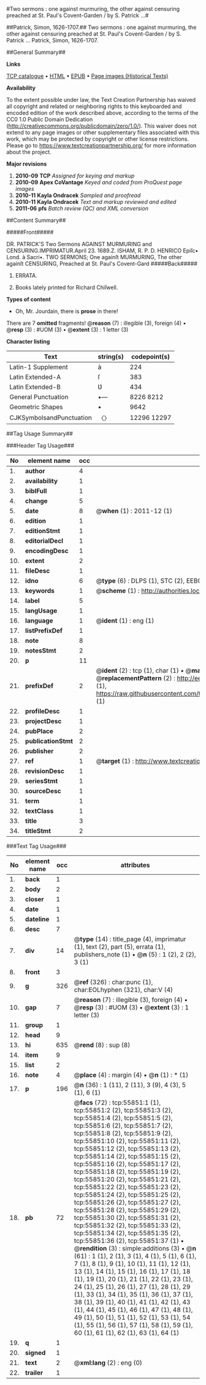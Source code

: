 #Two sermons : one against murmuring, the other against censuring preached at St. Paul's Covent-Garden / by S. Patrick ...#

##Patrick, Simon, 1626-1707.##
Two sermons : one against murmuring, the other against censuring preached at St. Paul's Covent-Garden / by S. Patrick ...
Patrick, Simon, 1626-1707.

##General Summary##

**Links**

[TCP catalogue](http://www.ota.ox.ac.uk/tcp/)  • 
[HTML](http://tei.it.ox.ac.uk/tcp/Texts-HTML/free/A56/A56715.html)  • 
[EPUB](http://tei.it.ox.ac.uk/tcp/Texts-EPUB/free/A56/A56715.epub) • 
[Page images (Historical Texts)](https://historicaltexts.jisc.ac.uk/eebo-12187546e)

**Availability**

To the extent possible under law, the Text Creation Partnership has waived all copyright and related or neighboring rights to this keyboarded and encoded edition of the work described above, according to the terms of the CC0 1.0 Public Domain Dedication (http://creativecommons.org/publicdomain/zero/1.0/). This waiver does not extend to any page images or other supplementary files associated with this work, which may be protected by copyright or other license restrictions. Please go to https://www.textcreationpartnership.org/ for more information about the project.

**Major revisions**

1. __2010-09__ __TCP__ *Assigned for keying and markup*
1. __2010-09__ __Apex CoVantage__ *Keyed and coded from ProQuest page images*
1. __2010-11__ __Kayla Ondracek__ *Sampled and proofread*
1. __2010-11__ __Kayla Ondracek__ *Text and markup reviewed and edited*
1. __2011-06__ __pfs__ *Batch review (QC) and XML conversion*

##Content Summary##

#####Front#####

DR. PATRICK'S Two Sermons AGAINST MURMURING and CENSURING.IMPRIMATUR.April 23. 1689.Z. ISHAM, R. P. D. HENRICO Epiſc▪ Lond. à Sacri•.
TWO SERMONS; One againſt MURMURING, The other againſt CENSURING, Preached at St. Paul's Covent-Gard
#####Back#####

1. ERRATA.

1. Books lately printed for Richard Chiſwell.

**Types of content**

  * Oh, Mr. Jourdain, there is **prose** in there!

There are 7 **omitted** fragments! 
 @__reason__ (7) : illegible (3), foreign (4)  •  @__resp__ (3) : #UOM (3)  •  @__extent__ (3) : 1 letter (3)

**Character listing**


|Text|string(s)|codepoint(s)|
|---|---|---|
|Latin-1 Supplement|à|224|
|Latin Extended-A|ſ|383|
|Latin Extended-B|Ʋ|434|
|General Punctuation|•—|8226 8212|
|Geometric Shapes|▪|9642|
|CJKSymbolsandPunctuation|〈〉|12296 12297|

##Tag Usage Summary##

###Header Tag Usage###

|No|element name|occ|attributes|
|---|---|---|---|
|1.|__author__|4||
|2.|__availability__|1||
|3.|__biblFull__|1||
|4.|__change__|5||
|5.|__date__|8| @__when__ (1) : 2011-12 (1)|
|6.|__edition__|1||
|7.|__editionStmt__|1||
|8.|__editorialDecl__|1||
|9.|__encodingDesc__|1||
|10.|__extent__|2||
|11.|__fileDesc__|1||
|12.|__idno__|6| @__type__ (6) : DLPS (1), STC (2), EEBO-CITATION (1), OCLC (1), VID (1)|
|13.|__keywords__|1| @__scheme__ (1) : http://authorities.loc.gov/ (1)|
|14.|__label__|5||
|15.|__langUsage__|1||
|16.|__language__|1| @__ident__ (1) : eng (1)|
|17.|__listPrefixDef__|1||
|18.|__note__|8||
|19.|__notesStmt__|2||
|20.|__p__|11||
|21.|__prefixDef__|2| @__ident__ (2) : tcp (1), char (1)  •  @__matchPattern__ (2) : ([0-9\-]+):([0-9IVX]+) (1), (.+) (1)  •  @__replacementPattern__ (2) : http://eebo.chadwyck.com/downloadtiff?vid=$1&page=$2 (1), https://raw.githubusercontent.com/textcreationpartnership/Texts/master/tcpchars.xml#$1 (1)|
|22.|__profileDesc__|1||
|23.|__projectDesc__|1||
|24.|__pubPlace__|2||
|25.|__publicationStmt__|2||
|26.|__publisher__|2||
|27.|__ref__|1| @__target__ (1) : http://www.textcreationpartnership.org/docs/. (1)|
|28.|__revisionDesc__|1||
|29.|__seriesStmt__|1||
|30.|__sourceDesc__|1||
|31.|__term__|1||
|32.|__textClass__|1||
|33.|__title__|3||
|34.|__titleStmt__|2||


###Text Tag Usage###

|No|element name|occ|attributes|
|---|---|---|---|
|1.|__back__|1||
|2.|__body__|2||
|3.|__closer__|1||
|4.|__date__|1||
|5.|__dateline__|1||
|6.|__desc__|7||
|7.|__div__|14| @__type__ (14) : title_page (4), imprimatur (1), text (2), part (5), errata (1), publishers_note (1)  •  @__n__ (5) : 1 (2), 2 (2), 3 (1)|
|8.|__front__|3||
|9.|__g__|326| @__ref__ (326) : char:punc (1), char:EOLhyphen (321), char:V (4)|
|10.|__gap__|7| @__reason__ (7) : illegible (3), foreign (4)  •  @__resp__ (3) : #UOM (3)  •  @__extent__ (3) : 1 letter (3)|
|11.|__group__|1||
|12.|__head__|9||
|13.|__hi__|635| @__rend__ (8) : sup (8)|
|14.|__item__|9||
|15.|__list__|2||
|16.|__note__|4| @__place__ (4) : margin (4)  •  @__n__ (1) : * (1)|
|17.|__p__|196| @__n__ (36) : 1 (11), 2 (11), 3 (9), 4 (3), 5 (1), 6 (1)|
|18.|__pb__|72| @__facs__ (72) : tcp:55851:1 (1), tcp:55851:2 (2), tcp:55851:3 (2), tcp:55851:4 (2), tcp:55851:5 (2), tcp:55851:6 (2), tcp:55851:7 (2), tcp:55851:8 (2), tcp:55851:9 (2), tcp:55851:10 (2), tcp:55851:11 (2), tcp:55851:12 (2), tcp:55851:13 (2), tcp:55851:14 (2), tcp:55851:15 (2), tcp:55851:16 (2), tcp:55851:17 (2), tcp:55851:18 (2), tcp:55851:19 (2), tcp:55851:20 (2), tcp:55851:21 (2), tcp:55851:22 (2), tcp:55851:23 (2), tcp:55851:24 (2), tcp:55851:25 (2), tcp:55851:26 (2), tcp:55851:27 (2), tcp:55851:28 (2), tcp:55851:29 (2), tcp:55851:30 (2), tcp:55851:31 (2), tcp:55851:32 (2), tcp:55851:33 (2), tcp:55851:34 (2), tcp:55851:35 (2), tcp:55851:36 (2), tcp:55851:37 (1)  •  @__rendition__ (3) : simple:additions (3)  •  @__n__ (61) : 1 (1), 2 (1), 3 (1), 4 (1), 5 (1), 6 (1), 7 (1), 8 (1), 9 (1), 10 (1), 11 (1), 12 (1), 13 (1), 14 (1), 15 (1), 16 (1), 17 (1), 18 (1), 19 (1), 20 (1), 21 (1), 22 (1), 23 (1), 24 (1), 25 (1), 26 (1), 27 (1), 28 (1), 29 (1), 33 (1), 34 (1), 35 (1), 36 (1), 37 (1), 38 (1), 39 (1), 40 (1), 41 (1), 42 (1), 43 (1), 44 (1), 45 (1), 46 (1), 47 (1), 48 (1), 49 (1), 50 (1), 51 (1), 52 (1), 53 (1), 54 (1), 55 (1), 56 (1), 57 (1), 58 (1), 59 (1), 60 (1), 61 (1), 62 (1), 63 (1), 64 (1)|
|19.|__q__|1||
|20.|__signed__|1||
|21.|__text__|2| @__xml:lang__ (2) : eng (0)|
|22.|__trailer__|1||
